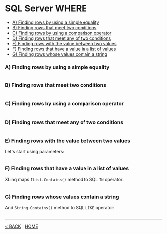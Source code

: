 # SQL Server WHERE

- [A) Finding rows by using a simple equality](#a-finding-rows-by-using-a-simple-equality)
- [B) Finding rows that meet two conditions](#b-finding-rows-that-meet-two-conditions)
- [C) Finding rows by using a comparison operator](#c-finding-rows-by-using-a-comparison-operator)
- [D) Finding rows that meet any of two conditions](#d-finding-rows-that-meet-any-of-two-conditions)
- [E) Finding rows with the value between two values](#e-finding-rows-with-the-value-between-two-values)
- [F) Finding rows that have a value in a list of values](#f-finding-rows-that-have-a-value-in-a-list-of-values)
- [G) Finding rows whose values contain a string](#g-finding-rows-whose-values-contain-a-string)

### A) Finding rows by using a simple equality

```cs --project ../../SqlServerTutorial/SqlServerTutorial.csproj --source-file ../../SqlServerTutorial/Basic/Where.cs --region A
```

### B) Finding rows that meet two conditions

```cs --project ../../SqlServerTutorial/SqlServerTutorial.csproj --source-file ../../SqlServerTutorial/Basic/Where.cs --region B
```

### C) Finding rows by using a comparison operator

```cs --project ../../SqlServerTutorial/SqlServerTutorial.csproj --source-file ../../SqlServerTutorial/Basic/Where.cs --region C
```

### D) Finding rows that meet any of two conditions

```cs --project ../../SqlServerTutorial/SqlServerTutorial.csproj --source-file ../../SqlServerTutorial/Basic/Where.cs --region D
```

### E) Finding rows with the value between two values

Let's start using parameters:

```cs --project ../../SqlServerTutorial/SqlServerTutorial.csproj --source-file ../../SqlServerTutorial/Basic/Where.cs --region E
```

### F) Finding rows that have a value in a list of values

XLinq maps `IList.Contains()` method to SQL `IN` operator:

```cs --project ../../SqlServerTutorial/SqlServerTutorial.csproj --source-file ../../SqlServerTutorial/Basic/Where.cs --region F
```

### G) Finding rows whose values contain a string

And `String.Contains()` method to SQL `LIKE` operator:

```cs --project ../../SqlServerTutorial/SqlServerTutorial.csproj --source-file ../../SqlServerTutorial/Basic/Where.cs --region G
```

---

[< BACK](Basic.md) | [HOME](/)
